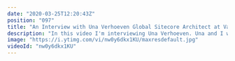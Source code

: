 ```yaml
---
date: "2020-03-25T12:20:43Z"
position: "097"
title: "An Interview with Una Verhoeven Global Sitecore Architect at Valtech"
description: "In this video I'm interviewing Una Verhoeven. Una and I work together at Valtech. When she joined the global team as a Sitecore Architect we teamed up to help out on a challenging project. We became fast friends and when I learnt about her story I decided an interview had to take place. Some people just impress. Una is one of those.\n\nWe talk about switching cultures from Serbia to the Netherlands, starting your own company and fashion.\n\nIn this video series I interview people that are amazing at their jobs in the tech industry. I try to find out what makes these people shine - how to they deliver such high quality work? What tools and best practices do they recommend?\n\nFollow Una here:\nTwitter: https://twitter.com/unaverhoeven\n\nFollow me here:\nWebsite: https://timbenniks.nl/\nTwitter: https://twitter.com/timbenniks\nGithub: https://github.com/timbenniks\n\n#sitecore #interview #valtech"
image: "https://i.ytimg.com/vi/nw0y6dkx1KU/maxresdefault.jpg"
videoId: "nw0y6dkx1KU"
---
```


